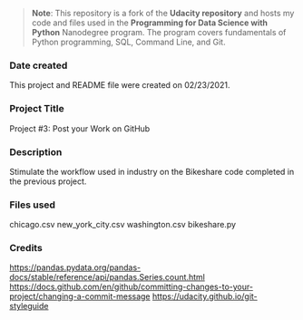 >**Note**: This repository is a fork of the **Udacity repository** and hosts my code and files used in the **Programming for Data Science with Python** Nanodegree program. The program covers fundamentals of Python programming, SQL, Command Line, and Git.

### Date created
This project and README file were created on 02/23/2021.

### Project Title
Project #3: Post your Work on GitHub

### Description
Stimulate the workflow used in industry on the Bikeshare code completed in the previous project.

### Files used
chicago.csv
new_york_city.csv
washington.csv
bikeshare.py

### Credits
https://pandas.pydata.org/pandas-docs/stable/reference/api/pandas.Series.count.html
https://docs.github.com/en/github/committing-changes-to-your-project/changing-a-commit-message
https://udacity.github.io/git-styleguide



